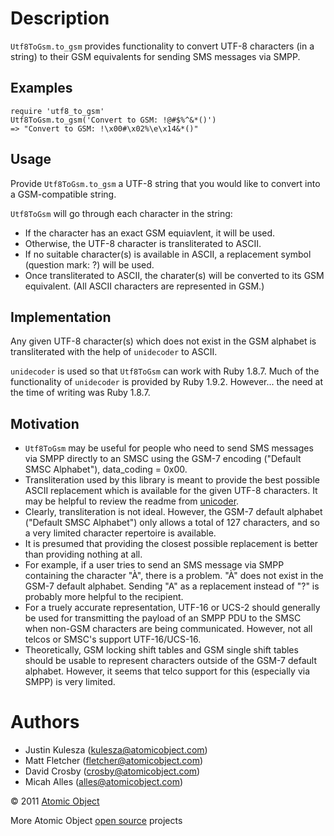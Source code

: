 Description
===========
`Utf8ToGsm.to_gsm` provides functionality to convert UTF-8 characters (in a string) to their GSM equivalents for sending SMS messages via SMPP.

Examples
--------

    require 'utf8_to_gsm'
    Utf8ToGsm.to_gsm('Convert to GSM: !@#$%^&*()')
    => "Convert to GSM: !\x00#\x02%\e\x14&*()" 

Usage
-----

Provide `Utf8ToGsm.to_gsm` a UTF-8 string that you would like to convert into a GSM-compatible string.

`Utf8ToGsm` will go through each character in the string:
* If the character has an exact GSM equiavlent, it will be used.
* Otherwise, the UTF-8 character is transliterated to ASCII.
* If no suitable character(s) is available in ASCII, a replacement symbol (question mark: ?) will be used.
* Once transliterated to ASCII, the charater(s) will be converted to its GSM equivalent. (All ASCII characters are represented in GSM.)

Implementation
--------------
Any given UTF-8 character(s) which does not exist in the GSM alphabet is transliterated with the help of `unidecoder` to ASCII.

`unidecoder` is used so that `Utf8ToGsm` can work with Ruby 1.8.7. Much of the functionality of `unidecoder` is provided by Ruby 1.9.2.  However... the need at the time of writing was Ruby 1.8.7.

Motivation
----------

* `Utf8ToGsm` may be useful for people who need to send SMS messages via SMPP directly to an SMSC using the GSM-7 encoding ("Default SMSC Alphabet"), data_coding = 0x00.
* Transliteration used by this library is meant to provide the best possible ASCII replacement which is available for the given UTF-8 characters. It may be helpful to review the readme from [unicoder](https://github.com/norman/unidecoder/blob/master/README.md).
* Clearly, transliteration is not ideal.  However, the GSM-7 default alphabet ("Default SMSC Alphabet") only allows a total of 127 characters, and so a very limited character repertoire is available.
* It is presumed that providing the closest possible replacement is better than providing nothing at all.
* For example, if a user tries to send an SMS message via SMPP containing the character "À", there is a problem.  "À" does not exist in the GSM-7 default alphabet. Sending "A" as a replacement instead of "?" is probably more helpful to the recipient.
* For a truely accurate representation, UTF-16 or UCS-2 should generally be used for transmitting the payload of an SMPP PDU to the SMSC when non-GSM characters are being communicated.  However, not all telcos or SMSC's support UTF-16/UCS-16.
* Theoretically, GSM locking shift tables and GSM single shift tables should be usable to represent characters outside of the GSM-7 default alphabet.  However, it seems that telco support for this (especially via SMPP) is very limited.

Authors
=======
* Justin Kulesza (kulesza@atomicobject.com)
* Matt Fletcher (fletcher@atomicobject.com)
* David Crosby (crosby@atomicobject.com)
* Micah Alles (alles@atomicobject.com)

© 2011 [Atomic Object](http://www.atomicobject.com/)

More Atomic Object [open source](http://www.atomicobject.com/pages/Software+Commons) projects
